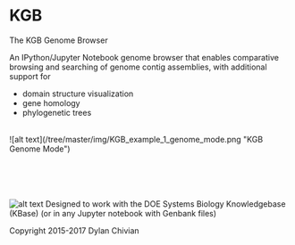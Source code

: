 # KGB

  The KGB Genome Browser
 
  An IPython/Jupyter Notebook genome browser that enables comparative
  browsing and searching of genome contig assemblies, with additional
  support for

  * domain structure visualization
  * gene homology
  * phylogenetic trees
   
<br>
![alt text](/tree/master/img/KGB_example_1_genome_mode.png "KGB Genome Mode")

<br><br><br><br>
![alt text](https://avatars2.githubusercontent.com/u/1263946?v=3&s=84 "KBase") Designed to work with the DOE Systems Biology Knowledgebase (KBase)  (or in any Jupyter notebook with Genbank files)

Copyright 2015-2017 Dylan Chivian
